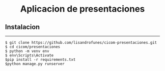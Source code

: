 <h1 align="center"> Aplicacion de presentaciones </h1>

## Instalacion 
***

```
$ git clone https://github.com/lisandrofunes/cicom-presentaciones.git
$ cd cicom/presentaciones
$ python -m venv env
$ env\Scripts\Activate
$pip install -r requirements.txt
$python manage.py runserver
```

